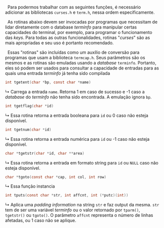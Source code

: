 &nbsp; Para podermos trabalhar com as seguintes funções, é necessário adicionar as bibliotecas `curses.h` e `term.h`, nessa ordem especificamente.

&nbsp; As rotinas abaixo devem ser invocadas por programas que necessitam de lidar diretamente com o database *terminfo* para manipular certas capacidades do terminal, por exemplo, para programar o funcionamento das *keys*. Para todas as outras funcionalidades, rotinas "*curses*" são as mais apropriadas e seu uso é portanto recomendado.

&nbsp; Essas "rotinas" são incluídas como um auxílio de conversão para programas que usam a biblioteca `termcap.h`. Seus parâmetros são os mesmos e as rotinas são emuladas usando a *database* `terminfo`. Portanto, eles só podem ser usados para consultar a capacidade de entradas para as quais uma entrada *terminfo* já tenha sido compilada

```c
int tgetent(char *bp, const char *name)
```
&rdsh; Carrega a entrada `name`. Retorna 1 em caso de sucesso e -1 caso a *database* do *terminfo* não tenha sido encontrada. A emulação ignora `bp`.

```c
int tgetflag(char *id)
```
&rdsh; Essa rotina retorna a entrada booleana para `id` ou 0 caso não esteja disponível.

```c
int tgetnum(char *id)
```
&rdsh; Essa rotina retorna a entrada numérica para `id` ou -1 caso não esteja disponível.

```c
char *tgetstr(char *id, char **area)
```
&rdsh; Essa rotina retorna a entrada em formato string para `id` ou `NULL` caso não esteja disponível.

```c
char *tgoto(const char *cap, int col, int row)
```
&rdsh; Essa função instancia

```c
int tputs(const char *str, int affcnt, int (*putc)(int))
```
&rdsh; Aplica uma *padding information* na string `str` e faz output da mesma. `str` tem de ser uma variável *terminfo* ou o valor retornado por `tparm()`, `tgetstr()` ou `tgoto()`. O parâmetro `affcnt` representa o número de linhas afetadas, ou 1 caso não se aplique.